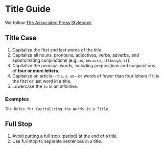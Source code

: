 # Title Guide

We follow [The Associated Press Stylebook](http://www.apstylebook.com/)


## Title Case

1. Capitalize the first and last words of the title.
2. Capitalize all nouns, pronouns, adjectives, verbs, adverbs,
and subordinating conjunctions (e.g. `as`, `because`, `although`, `if`).
3. Capitalize the principal words, including prepositions and conjunctions
of **four or more letters**.
4. Capitalize an article--`the`, `a`, `an`--or words of fewer than
four letters if it is the first or last word in a title.
5. Lowercase the `to` in an infinitive.

### Examples

```
The Rules for Capitalizing the Words in a Title
```

## Full Stop

1. Avoid putting a full stop (period) at the end of a title.
2. Use full stop to separate sentences in a title.